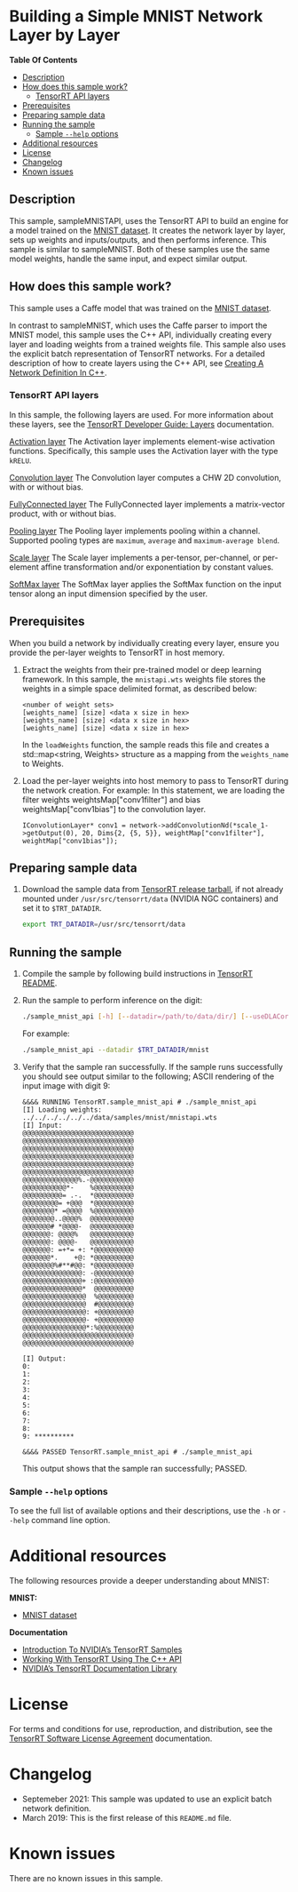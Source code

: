 # Building a Simple MNIST Network Layer by Layer


**Table Of Contents**
- [Description](#description)
- [How does this sample work?](#how-does-this-sample-work)
	* [TensorRT API layers](#tensorrt-api-layers)
- [Prerequisites](#prerequisites)
- [Preparing sample data](#preparing-sample-data)
- [Running the sample](#running-the-sample)
	* [Sample `--help` options](#sample-help-options)
- [Additional resources](#additional-resources)
- [License](#license)
- [Changelog](#changelog)
- [Known issues](#known-issues)

## Description

This sample, sampleMNISTAPI, uses the TensorRT API to build an engine for a model trained on the [MNIST dataset](https://github.com/NVIDIA/DIGITS/blob/master/docs/GettingStarted.md). It creates the network layer by layer, sets up weights and inputs/outputs, and then performs inference. This sample is similar to sampleMNIST. Both of these samples use the same model weights, handle the same input, and expect similar output.

## How does this sample work?

This sample uses a Caffe model that was trained on the [MNIST dataset](https://github.com/NVIDIA/DIGITS/blob/master/docs/GettingStarted.md).

In contrast to sampleMNIST, which uses the Caffe parser to import the MNIST model, this sample uses the C++ API, individually creating every layer and loading weights from a trained weights file. This sample also uses the explicit batch representation of TensorRT networks. For a detailed description of how to create layers using the C++ API, see [Creating A Network Definition In C++](https://docs.nvidia.com/deeplearning/sdk/tensorrt-developer-guide/index.html#network_c).

### TensorRT API layers

In this sample, the following layers are used. For more information about these layers, see the [TensorRT Developer Guide: Layers](https://docs.nvidia.com/deeplearning/sdk/tensorrt-developer-guide/index.html#layers) documentation.

[Activation layer](https://docs.nvidia.com/deeplearning/sdk/tensorrt-developer-guide/index.html#activation-layer)
The Activation layer implements element-wise activation functions. Specifically, this sample uses the Activation layer with the type `kRELU`.

[Convolution layer](https://docs.nvidia.com/deeplearning/sdk/tensorrt-developer-guide/index.html#convolution-layer)
The Convolution layer computes a CHW 2D convolution, with or without bias.

[FullyConnected layer](https://docs.nvidia.com/deeplearning/sdk/tensorrt-developer-guide/index.html#fullyconnected-layer)
The FullyConnected layer implements a matrix-vector product, with or without bias.

[Pooling layer](https://docs.nvidia.com/deeplearning/sdk/tensorrt-developer-guide/index.html#pooling-layer)
The Pooling layer implements pooling within a channel. Supported pooling types are `maximum`, `average` and `maximum-average blend`.

[Scale layer](https://docs.nvidia.com/deeplearning/sdk/tensorrt-developer-guide/index.html#scale-layer)
The Scale layer implements a per-tensor, per-channel, or per-element affine transformation and/or exponentiation by constant values.

[SoftMax layer](https://docs.nvidia.com/deeplearning/sdk/tensorrt-developer-guide/index.html#softmax-layer)
The SoftMax layer applies the SoftMax function on the input tensor along an input dimension specified by the user.

## Prerequisites

When you build a network by individually creating every layer, ensure you provide the per-layer weights to TensorRT in host memory.

1.  Extract the weights from their pre-trained model or deep learning framework.  In this sample, the `mnistapi.wts` weights file stores the weights in a simple space delimited format, as described below:
	```
	<number of weight sets>
	[weights_name] [size] <data x size in hex>
	[weights_name] [size] <data x size in hex>
	[weights_name] [size] <data x size in hex>
	```

	In the `loadWeights` function, the sample reads this file and creates a std::map<string, Weights> structure as a mapping from the `weights_name` to Weights.

2.  Load the per-layer weights into host memory to pass to TensorRT during the network creation. For example:
    In this statement, we are loading the filter weights weightsMap["conv1filter"] and bias weightsMap["conv1bias"] to the
    convolution layer.
	```
	IConvolutionLayer* conv1 = network->addConvolutionNd(*scale_1->getOutput(0), 20, Dims{2, {5, 5}}, weightMap["conv1filter"], weightMap["conv1bias"]);
	```

## Preparing sample data

1. Download the sample data from [TensorRT release tarball](https://developer.nvidia.com/nvidia-tensorrt-download#), if not already mounted under `/usr/src/tensorrt/data` (NVIDIA NGC containers) and set it to `$TRT_DATADIR`.
    ```bash
    export TRT_DATADIR=/usr/src/tensorrt/data
    ```

## Running the sample

1. Compile the sample by following build instructions in [TensorRT README](https://github.com/NVIDIA/TensorRT/).

2.  Run the sample to perform inference on the digit:
    ```bash
    ./sample_mnist_api [-h] [--datadir=/path/to/data/dir/] [--useDLACore=N]
    ```

    For example:
    ```bash
    ./sample_mnist_api --datadir $TRT_DATADIR/mnist
    ```

3.  Verify that the sample ran successfully. If the sample runs successfully you should see output similar to the following; ASCII rendering of the input image with digit 9:
	```
	&&&& RUNNING TensorRT.sample_mnist_api # ./sample_mnist_api
	[I] Loading weights: ../../../../../../data/samples/mnist/mnistapi.wts
	[I] Input:
	@@@@@@@@@@@@@@@@@@@@@@@@@@@@
	@@@@@@@@@@@@@@@@@@@@@@@@@@@@
	@@@@@@@@@@@@@@@@@@@@@@@@@@@@
	@@@@@@@@@@@@@@@@@@@@@@@@@@@@
	@@@@@@@@@@@@@@@@@@@@@@@@@@@@
	@@@@@@@@@@@@@@@@@@@@@@@@@@@@
	@@@@@@@@@@@@@@%.-@@@@@@@@@@@
	@@@@@@@@@@@*-    %@@@@@@@@@@
	@@@@@@@@@@= .-.  *@@@@@@@@@@
	@@@@@@@@@= +@@@  *@@@@@@@@@@
	@@@@@@@@* =@@@@  %@@@@@@@@@@
	@@@@@@@@..@@@@%  @@@@@@@@@@@
	@@@@@@@# *@@@@-  @@@@@@@@@@@
	@@@@@@@: @@@@%   @@@@@@@@@@@
	@@@@@@@: @@@@-   @@@@@@@@@@@
	@@@@@@@: =+*= +: *@@@@@@@@@@
	@@@@@@@*.    +@: *@@@@@@@@@@
	@@@@@@@@%#**#@@: *@@@@@@@@@@
	@@@@@@@@@@@@@@@: -@@@@@@@@@@
	@@@@@@@@@@@@@@@+ :@@@@@@@@@@
	@@@@@@@@@@@@@@@*  @@@@@@@@@@
	@@@@@@@@@@@@@@@@  %@@@@@@@@@
	@@@@@@@@@@@@@@@@  #@@@@@@@@@
	@@@@@@@@@@@@@@@@: +@@@@@@@@@
	@@@@@@@@@@@@@@@@- +@@@@@@@@@
	@@@@@@@@@@@@@@@@*:%@@@@@@@@@
	@@@@@@@@@@@@@@@@@@@@@@@@@@@@
	@@@@@@@@@@@@@@@@@@@@@@@@@@@@

	[I] Output:
	0:
	1:
	2:
	3:
	4:
	5:
	6:
	7:
	8:
	9: **********

	&&&& PASSED TensorRT.sample_mnist_api # ./sample_mnist_api
	```

	This output shows that the sample ran successfully; PASSED.


### Sample `--help` options

To see the full list of available options and their descriptions, use the `-h` or `--help` command line option.


# Additional resources

The following resources provide a deeper understanding about MNIST:

**MNIST:**
- [MNIST dataset](https://github.com/NVIDIA/DIGITS/blob/master/docs/GettingStarted.md)

**Documentation**
- [Introduction To NVIDIA’s TensorRT Samples](https://docs.nvidia.com/deeplearning/sdk/tensorrt-sample-support-guide/index.html#samples)
- [Working With TensorRT Using The C++ API](https://docs.nvidia.com/deeplearning/sdk/tensorrt-developer-guide/index.html#c_topics)
- [NVIDIA’s TensorRT Documentation Library](https://docs.nvidia.com/deeplearning/sdk/tensorrt-archived/index.html)

# License

For terms and conditions for use, reproduction, and distribution, see the [TensorRT Software License Agreement](https://docs.nvidia.com/deeplearning/sdk/tensorrt-sla/index.html) documentation.


# Changelog

- Septemeber 2021: This sample was updated to use an explicit batch network definition.
- March 2019: This is the first release of this `README.md` file.


# Known issues

There are no known issues in this sample.
